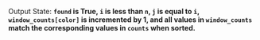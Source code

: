 Output State: **`found` is True, `i` is less than `n`, `j` is equal to `i`, `window_counts[color]` is incremented by 1, and all values in `window_counts` match the corresponding values in `counts` when sorted.**